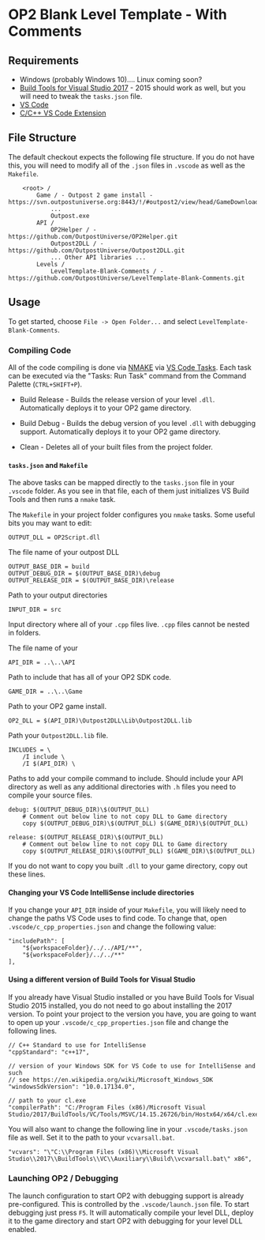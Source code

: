 # OP2 Blank Level Template - With Comments

## Requirements

* Windows (probably Windows 10).... Linux coming soon?
* [Build Tools for Visual Studio 2017](https://visualstudio.microsoft.com/downloads/#build-tools-for-visual-studio-2017) - 2015 should work as well, but you will need to tweak the `tasks.json` file.
* [VS Code](https://code.visualstudio.com)
* [C/C++ VS Code Extension](https://marketplace.visualstudio.com/items?itemName=ms-vscode.cpptools)

## File Structure

The default checkout expects the following file structure. If you do not have this, you will need to modify all of the `.json` files in `.vscode` as well as the `Makefile`.

```
    <root> /
        Game / - Outpost 2 game install - https://svn.outpostuniverse.org:8443/!/#outpost2/view/head/GameDownload/Outpost2/trunk
            ...
            Outpost.exe
        API /
            OP2Helper / - https://github.com/OutpostUniverse/OP2Helper.git
            Outpost2DLL / - https://github.com/OutpostUniverse/Outpost2DLL.git
            ... Other API libraries ...
        Levels /
            LevelTemplate-Blank-Comments / - https://github.com/OutpostUniverse/LevelTemplate-Blank-Comments.git

```

## Usage

To get started, choose `File -> Open Folder...` and select `LevelTemplate-Blank-Comments`.

### Compiling Code

All of the code compiling is done via [NMAKE](https://docs.microsoft.com/en-us/cpp/build/nmake-reference?view=vs-2017) via [VS Code Tasks](https://code.visualstudio.com/docs/editor/tasks). Each task can be executed via the "Tasks: Run Task" command from the Command Palette (`CTRL+SHIFT+P`).

* Build Release - Builds the release version of your level `.dll`. Automatically deploys it to your OP2 game directory.

* Build Debug - Builds the debug version of you level `.dll` with debugging support. Automatically deploys it to your OP2 game directory.

* Clean - Deletes all of your built files from the project folder.

#### `tasks.json` and `Makefile`

The above tasks can be mapped directly to the `tasks.json` file in your `.vscode` folder. As you see in that file, each of them just initializes VS Build Tools and then runs a `nmake` task.

The `Makefile` in your project folder configures you `nmake` tasks. Some useful bits you may want to edit:

    OUTPUT_DLL = OP2Script.dll

The file name of your outpost DLL

    OUTPUT_BASE_DIR = build
    OUTPUT_DEBUG_DIR = $(OUTPUT_BASE_DIR)\debug
    OUTPUT_RELEASE_DIR = $(OUTPUT_BASE_DIR)\release

Path to your output directories

    INPUT_DIR = src

Input directory where all of your `.cpp` files live. `.cpp` files cannot be nested in folders.

The file name of your

    API_DIR = ..\..\API

Path to include that has all of your OP2 SDK code.

    GAME_DIR = ..\..\Game

Path to your OP2 game install.

    OP2_DLL = $(API_DIR)\Outpost2DLL\Lib\Outpost2DLL.lib

Path your `Outpost2DLL.lib` file.

    INCLUDES = \
    	/I include \
    	/I $(API_DIR) \

Paths to add your compile command to include. Should include your API directory as well as any additional directories with `.h` files you need to compile your source files.

    debug: $(OUTPUT_DEBUG_DIR)\$(OUTPUT_DLL)
    	# Comment out below line to not copy DLL to Game directory
    	copy $(OUTPUT_DEBUG_DIR)\$(OUTPUT_DLL) $(GAME_DIR)\$(OUTPUT_DLL)

    release: $(OUTPUT_RELEASE_DIR)\$(OUTPUT_DLL)
    	# Comment out below line to not copy DLL to Game directory
    	copy $(OUTPUT_RELEASE_DIR)\$(OUTPUT_DLL) $(GAME_DIR)\$(OUTPUT_DLL)

If you do not want to copy you built `.dll` to your game directory, copy out these lines.

#### Changing your VS Code IntelliSense include directories

If you change your `API_DIR` inside of your `Makefile`, you will likely need to change the paths VS Code uses to find code. To change that, open `.vscode/c_cpp_properties.json` and change the following value:

    "includePath": [
        "${workspaceFolder}/../../API/**",
        "${workspaceFolder}/../../**"
    ],

#### Using a different version of Build Tools for Visual Studio

If you already have Visual Studio installed or you have Build Tools for Visual Studio 2015 installed, you do not need to go about installing the 2017 version. To point your project to the version you have, you are going to want to open up your `.vscode/c_cpp_properties.json` file and change the following lines.

    // C++ Standard to use for IntelliSense
    "cppStandard": "c++17",

    // version of your Windows SDK for VS Code to use for IntelliSense and such
    // see https://en.wikipedia.org/wiki/Microsoft_Windows_SDK
    "windowsSdkVersion": "10.0.17134.0",

    // path to your cl.exe
    "compilerPath": "C:/Program Files (x86)/Microsoft Visual Studio/2017/BuildTools/VC/Tools/MSVC/14.15.26726/bin/Hostx64/x64/cl.exe",

You will also want to change the following line in your `.vscode/tasks.json` file as well. Set it to the path to your `vcvarsall.bat`.

    "vcvars": "\"C:\\Program Files (x86)\\Microsoft Visual Studio\\2017\\BuildTools\\VC\\Auxiliary\\Build\\vcvarsall.bat\" x86",

### Launching OP2 / Debugging

The launch configuration to start OP2 with debugging support is already pre-configured. This is controlled by the `.vscode/launch.json` file. To start debugging just press `F5`. It will automatically compile your level DLL, deploy it to the game directory and start OP2 with debugging for your level DLL enabled.
